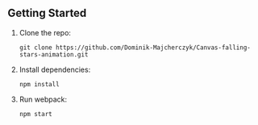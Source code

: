 ## Getting Started

1.  Clone the repo:

        git clone https://github.com/Dominik-Majcherczyk/Canvas-falling-stars-animation.git

2.  Install dependencies:

        npm install

3.  Run webpack:

        npm start
